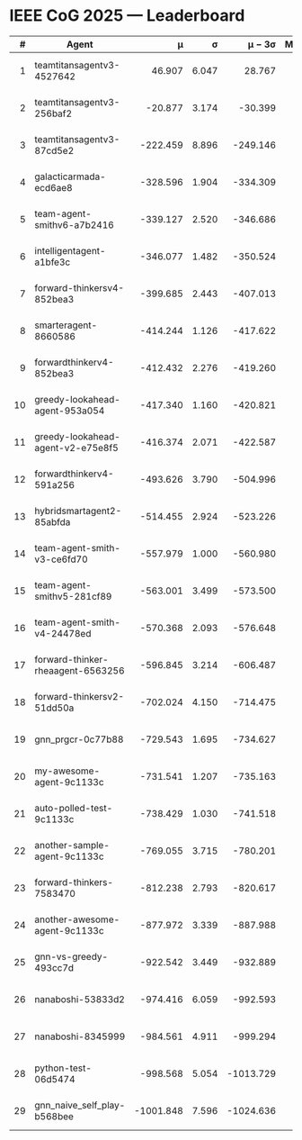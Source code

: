 # IEEE CoG 2025 — Leaderboard

| # | Agent | μ | σ | μ − 3σ | Matches | Updated |
|---:|---|---:|---:|---:|---:|---|
| 1 | teamtitansagentv3-4527642 | 46.907 | 6.047 | 28.767 | 21490 | 2025-08-25 08:04 |
| 2 | teamtitansagentv3-256baf2 | -20.877 | 3.174 | -30.399 | 21756 | 2025-08-25 08:04 |
| 3 | teamtitansagentv3-87cd5e2 | -222.459 | 8.896 | -249.146 | 22166 | 2025-08-25 08:04 |
| 4 | galacticarmada-ecd6ae8 | -328.596 | 1.904 | -334.309 | 19940 | 2025-08-25 08:04 |
| 5 | team-agent-smithv6-a7b2416 | -339.127 | 2.520 | -346.686 | 21320 | 2025-08-25 08:04 |
| 6 | intelligentagent-a1bfe3c | -346.077 | 1.482 | -350.524 | 18250 | 2025-08-25 08:04 |
| 7 | forward-thinkersv4-852bea3 | -399.685 | 2.443 | -407.013 | 17455 | 2025-08-25 08:04 |
| 8 | smarteragent-8660586 | -414.244 | 1.126 | -417.622 | 18222 | 2025-08-25 08:04 |
| 9 | forwardthinkerv4-852bea3 | -412.432 | 2.276 | -419.260 | 18243 | 2025-08-25 08:04 |
| 10 | greedy-lookahead-agent-953a054 | -417.340 | 1.160 | -420.821 | 19582 | 2025-08-25 08:04 |
| 11 | greedy-lookahead-agent-v2-e75e8f5 | -416.374 | 2.071 | -422.587 | 21982 | 2025-08-25 08:04 |
| 12 | forwardthinkerv4-591a256 | -493.626 | 3.790 | -504.996 | 17724 | 2025-08-25 08:04 |
| 13 | hybridsmartagent2-85abfda | -514.455 | 2.924 | -523.226 | 17950 | 2025-08-25 08:04 |
| 14 | team-agent-smith-v3-ce6fd70 | -557.979 | 1.000 | -560.980 | 22136 | 2025-08-25 08:04 |
| 15 | team-agent-smithv5-281cf89 | -563.001 | 3.499 | -573.500 | 20680 | 2025-08-25 08:04 |
| 16 | team-agent-smith-v4-24478ed | -570.368 | 2.093 | -576.648 | 21456 | 2025-08-25 08:04 |
| 17 | forward-thinker-rheaagent-6563256 | -596.845 | 3.214 | -606.487 | 19908 | 2025-08-25 08:04 |
| 18 | forward-thinkersv2-51dd50a | -702.024 | 4.150 | -714.475 | 20688 | 2025-08-25 08:04 |
| 19 | gnn_prgcr-0c77b88 | -729.543 | 1.695 | -734.627 | 18640 | 2025-08-25 08:04 |
| 20 | my-awesome-agent-9c1133c | -731.541 | 1.207 | -735.163 | 21660 | 2025-08-25 08:04 |
| 21 | auto-polled-test-9c1133c | -738.429 | 1.030 | -741.518 | 22020 | 2025-08-25 08:04 |
| 22 | another-sample-agent-9c1133c | -769.055 | 3.715 | -780.201 | 21500 | 2025-08-25 08:04 |
| 23 | forward-thinkers-7583470 | -812.238 | 2.793 | -820.617 | 19320 | 2025-08-25 08:04 |
| 24 | another-awesome-agent-9c1133c | -877.972 | 3.339 | -887.988 | 22980 | 2025-08-25 08:04 |
| 25 | gnn-vs-greedy-493cc7d | -922.542 | 3.449 | -932.889 | 16620 | 2025-08-25 08:04 |
| 26 | nanaboshi-53833d2 | -974.416 | 6.059 | -992.593 | 16740 | 2025-08-25 08:04 |
| 27 | nanaboshi-8345999 | -984.561 | 4.911 | -999.294 | 17470 | 2025-08-25 08:04 |
| 28 | python-test-06d5474 | -998.568 | 5.054 | -1013.729 | 17310 | 2025-08-25 08:04 |
| 29 | gnn_naive_self_play-b568bee | -1001.848 | 7.596 | -1024.636 | 17260 | 2025-08-25 08:04 |

